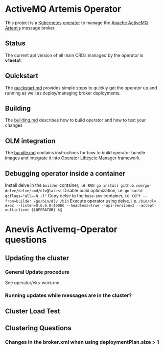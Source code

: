 # ActiveMQ Artemis Operator

This project is a [Kubernetes](https://kubernetes.io/) [operator](https://coreos.com/blog/introducing-operators.html)
to manage the [Apache ActiveMQ Artemis](https://activemq.apache.org/artemis/) message broker.

## Status ##

The current api version of all main CRDs managed by the operator is **v1beta1**.

## Quickstart

The [quickstart.md](docs/getting-started/quick-start.md) provides simple steps to quickly get the operator up and running
as well as deploy/managing broker deployments.

## Building

The [building.md](docs/help/building.md) describes how to build operator and how to test your changes

## OLM integration

The [bundle.md](docs/help/bundle.md) contains instructions for how to build operator bundle images and integrate it into [Operator Liftcycle Manager](https://olm.operatorframework.io/) framework.

## Debugging operator inside a container

Install delve in the `builder` container, i.e. `RUN go install github.com/go-delve/delve/cmd/dlv@latest`
Disable build optimization, i.e. `go build -gcflags="all=-N -l"`
Copy delve to the `base-env` container, i.e. `COPY --from=builder /go/bin/dlv /bin`
Execute operator using delve, i.e. `/bin/dlv exec --listen=0.0.0.0:40000 --headless=true --api-version=2 --accept-multiclient ${OPERATOR} $@`

# Anevis Activemq-Operator questions
## Updating the cluster
### General Update procedure
See operator/eks-work.md
### Running updates while messages are in the cluster?

## Cluster Load Test

## Clustering Questions
### Changes in the broker.xml when using deploymentPlan.size > 1

